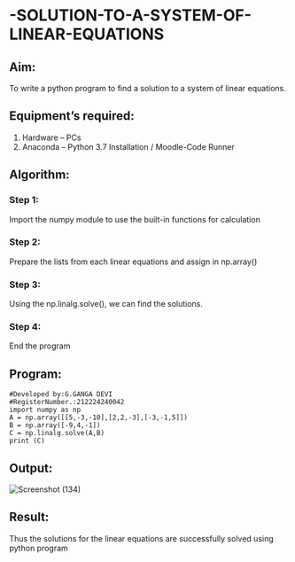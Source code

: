 # -SOLUTION-TO-A-SYSTEM-OF-LINEAR-EQUATIONS
## Aim:
To write a python program to find a solution to a system of linear equations.
## Equipment’s required:
1. 	Hardware – PCs
2. 	Anaconda – Python 3.7 Installation / Moodle-Code Runner
## Algorithm:
### Step 1: 
Import the numpy module to use the built-in functions for calculation
### Step 2: 
Prepare the lists from each linear equations and assign in np.array()
### Step 3: 
Using the np.linalg.solve(), we can find the solutions.
### Step 4: 
End the program
## Program:
```#Program to find the solution for the given linear equations.
#Developed by:G.GANGA DEVI 
#RegisterNumber.:212224240042
import numpy as np
A = np.array([[5,-3,-10],[2,2,-3],[-3,-1,5]])
B = np.array([-9,4,-1])
C = np.linalg.solve(A,B)
print (C)
```
## Output:
![Screenshot (134)](https://github.com/user-attachments/assets/ff56bc14-293c-48cb-8b42-e966d3e091f9)


## Result: 
Thus the solutions for the linear equations are successfully solved using python program

